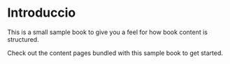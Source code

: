 Introduccio
============================

This is a small sample book to give you a feel for how book content is
structured.

Check out the content pages bundled with this sample book to get started.

